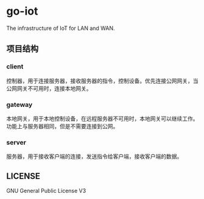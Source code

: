 # go-iot

The infrastructure of IoT for LAN and WAN.

## 项目结构

### client

控制器，用于连接服务器，接收服务器的指令，控制设备。优先连接公网网关，当公网网关不可用时，连接本地网关。

### gateway

本地网关，用于本地控制设备，在远程服务器不可用时，本地网关可以继续工作。功能上与服务器相同，但是不需要连接到公网。

### server

服务器，用于接收客户端的连接，发送指令给客户端，接收客户端的数据。

## LICENSE

GNU General Public License V3